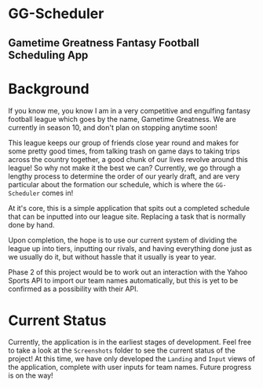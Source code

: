 # GG-Scheduler
## Gametime Greatness Fantasy Football Scheduling App


# Background
If you know me, you know I am in a very competitive and engulfing fantasy football league which goes by the name, Gametime Greatness.
We are currently in season 10, and don't plan on stopping anytime soon!

This league keeps our group of friends close year round and makes for some pretty good times, from talking trash on game days to taking trips across the country together, a good
chunk of our lives revolve around this league! So why not make it the best we can? Currently, we go through a lengthy process to determine the order of our yearly draft, and are
very particular about the formation our schedule, which is where the `GG-Scheduler` comes in!

At it's core, this is a simple application that spits out a completed schedule that can be inputted into our league site. Replacing a task that is normally done by hand.

Upon completion, the hope is to use our current system of dividing the league up into tiers, inputting our rivals, and having everything done just as we usually do it, but
without hassle that it usually is year to year. 

Phase 2 of this project would be to work out an interaction with the Yahoo Sports API to import our team names automatically, but this is yet to be confirmed as a possibility with
their API.

# Current Status
Currently, the application is in the earliest stages of development. Feel free to take a look at the `Screenshots` folder to see the current status of the project!
At this time, we have only developed the `Landing` and `Input` views of the application, complete with user inputs for team names. 
Future progress is on the way!
